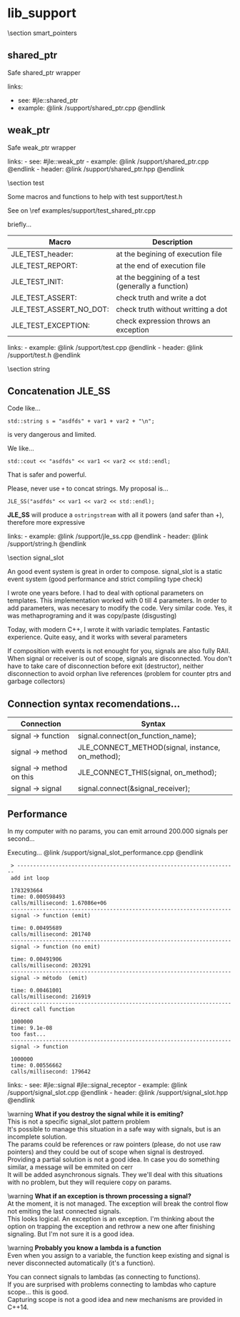 # lib_support

\section smart_pointers


## shared_ptr
Safe shared_ptr wrapper

links:
 - see: #jle::shared_ptr
 - example: @link /support/shared_ptr.cpp @endlink


## weak_ptr
Safe weak_ptr wrapper


links:
    - see: #jle::weak_ptr
    - example: @link /support/shared_ptr.cpp @endlink
    - header: @link /support/shared_ptr.hpp  @endlink


\section test

Some macros and functions to help with test support/test.h

See on \ref examples/support/test_shared_ptr.cpp

briefly...

Macro  | Description
------------- | -------------
JLE_TEST_header:  |  at the begining of execution file
JLE_TEST_REPORT:  |  at the end of execution file
JLE_TEST_INIT:  |  at the beggining of a test (generally a function)
JLE_TEST_ASSERT:  |  check truth and write a dot
JLE_TEST_ASSERT_NO_DOT:  |  check truth without writting a dot
JLE_TEST_EXCEPTION:  |  check expression throws an exception

links:
    - example: @link /support/test.cpp @endlink
    - header: @link /support/test.h  @endlink


\section string

## Concatenation  JLE_SS

Code like...

~~~~~~~~~~~~~~~~~~{cpp}
std::string s = "asdfds" + var1 + var2 + "\n";
~~~~~~~~~~~~~~~~~~

is very dangerous and limited.

We like...

~~~~~~~~~~~~~~~~~~{cpp}
std::cout << "asdfds" << var1 << var2 << std::endl;
~~~~~~~~~~~~~~~~~~

That is safer and powerful.

Please, never use `+` to concat strings. My proposal is...

~~~~~~~~~~~~~~~~~~{cpp}
JLE_SS("asdfds" << var1 << var2 << std::endl);
~~~~~~~~~~~~~~~~~~

**JLE_SS** will produce a `ostringstream` with all it powers (and safer than +), therefore more expressive

links:
    - example: @link /support/jle_ss.cpp @endlink
    - header: @link /support/string.h  @endlink



\section signal_slot

An good event system is great in order to compose.
signal_slot is a static event system (good performance and strict compiling type check)

I wrote one years before. I had to deal with optional parameters on templates. This implementation
worked with 0 till 4 parameters. In order to add parameters, was necesary to modify the code.
Very similar code. Yes, it was methaprograming and it was copy/paste (disgusting)

Today, with modern C++, I wrote it with variadic templates. Fantastic experience. Quite easy, and it
works with several parameters

If composition with events is not enought for you, signals are also fully RAII.
When signal or receiver is out of scope, signals are disconnected.
You don't have to take care of disconnection before exit (destructor), neither disconnection to avoid
orphan live references (problem for counter ptrs and garbage collectors)


## Connection syntax recomendations...

Connection  | Syntax
------------- | -------------
signal -> function  |  signal.connect(on_function_name);
signal -> method  |    JLE_CONNECT_METHOD(signal, instance, on_method);
signal -> method on this  |  JLE_CONNECT_THIS(signal, on_method);
signal -> signal  |  signal.connect(&signal_receiver);

## Performance

In my computer with no params, you can emit arround 200.000 signals per second...

Executing...  @link /support/signal_slot_performance.cpp @endlink

     > ---------------------------------------------------------------------
     add int loop

     1783293664
     time: 0.000598493
     calls/millisecond: 1.67086e+06
     ---------------------------------------------------------------------
     signal -> function (emit)

     time: 0.00495689
     calls/millisecond: 201740
     ---------------------------------------------------------------------
     signal -> function (no emit)

     time: 0.00491906
     calls/millisecond: 203291
     ---------------------------------------------------------------------
     signal -> método  (emit)

     time: 0.00461001
     calls/millisecond: 216919
     ---------------------------------------------------------------------
     direct call function

     1000000
     time: 9.1e-08
     too fast...
     ---------------------------------------------------------------------
     signal -> function

     1000000
     time: 0.00556662
     calls/millisecond: 179642


links:
    - see: #jle::signal  #jle::signal_receptor
    - example: @link /support/signal_slot.cpp @endlink
    - header: @link /support/signal_slot.hpp  @endlink

\warning
    **What if you destroy the signal while it is emiting?** <br>
    This is not a specific signal_slot pattern problem <br>
    It's possible to manage this situation in a safe way with signals, but is an incomplete solution. <br>
    The params could be references or raw pointers (please, do not use raw pointers) and they could
    be out of scope when signal is destroyed.
    Providing a partial solution is not a good idea. In case you do something similar,
    a message will be emmited on cerr <br>
    It will be added asynchronous signals. They we'll deal with this situations with no problem, but they will requiere copy on params.

\warning
    **What if an exception is thrown processing a signal?** <br>
    At the moment, it is not managed. The exception will break the control flow not emiting the last connected signals. <br>
    This looks logical. An exception is an exception. I'm thinking about the option on trapping the exception and rethrow a
    new one after finishing signaling. But I'm not sure it is a good idea.

\warning
    **Probably you know a lambda is a function** <br>
    Even when you assign to a variable, the function keep existing and signal is never disconnected automatically (it's a function).

You can connect signals to lambdas (as connecting to functions). <br>
If you are surprised with problems connecting to lambdas who capture scope... this is good. <br>
Capturing scope is not a good idea and new mechanisms are provided in C++14.
